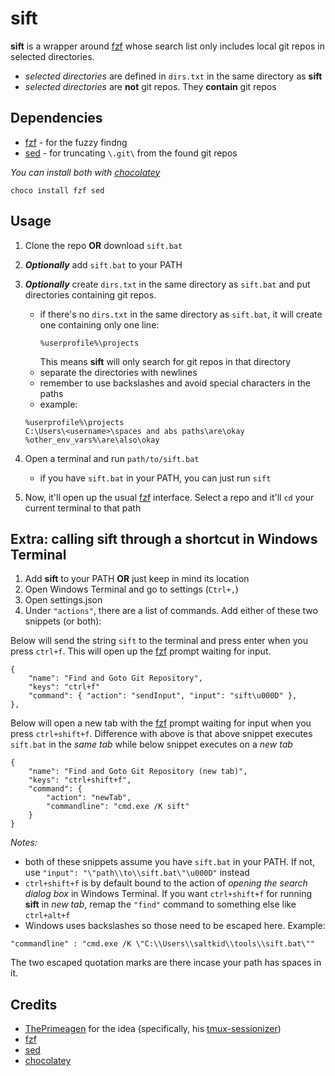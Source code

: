 # sift
**sift** is a wrapper around [fzf](https://github.com/junegunn/fzf) whose search list only includes local git repos in selected directories.
- *selected directories* are defined in `dirs.txt` in the same directory as **sift**
- *selected directories* are **not** git repos. They **contain** git repos

## Dependencies
- [fzf](https://github.com/junegunn/fzf) - for the fuzzy findng
- [sed](https://github.com/mbuilov/sed-windows) - for truncating `\.git\` from the found git repos

*You can install both with [chocolatey](https://chocolatey.org/)*
```
choco install fzf sed
```

## Usage
1. Clone the repo **OR** download `sift.bat`
2. ***Optionally*** add `sift.bat` to your PATH
3. ***Optionally*** create `dirs.txt` in the same directory as `sift.bat` and put directories containing git repos.
    - if there's no `dirs.txt` in the same directory as `sift.bat`, it will create one containing only one line:
      ```
      %userprofile%\projects
      ```
      This means **sift** will only search for git repos in that directory
    - separate the directories with newlines
    - remember to use backslashes and avoid special characters in the paths
    - example:
    ```
    %userprofile%\projects
    C:\Users\<username>\spaces and abs paths\are\okay
    %other_env_vars%\are\also\okay
    ```

4. Open a terminal and run `path/to/sift.bat`
    - if you have `sift.bat` in your PATH, you can just run `sift`
5. Now, it'll open up the usual [fzf](https://github.com/junegunn/fzf) interface. Select a repo and it'll `cd` your current terminal to that path

## Extra: calling sift through a shortcut in Windows Terminal
1. Add **sift** to your PATH **OR** just keep in mind its location
2. Open Windows Terminal and go to settings (`Ctrl+,`)
3. Open settings.json
4. Under `"actions"`, there are a list of commands. Add either of these two snippets (or both):

Below will send the string `sift` to the terminal and press enter when you press `ctrl+f`. This will open up the [fzf](https://github.com/junegunn/fzf) prompt waiting for input.
```
{
    "name": "Find and Goto Git Repository",
    "keys": "ctrl+f"
    "command": { "action": "sendInput", "input": "sift\u000D" },
},          
```
Below will open a new tab with the [fzf](https://github.com/junegunn/fzf) prompt waiting for input when you press `ctrl+shift+f`. Difference with above is that above snippet executes `sift.bat` in the *same tab* while below snippet executes on a *new tab*
```
{
    "name": "Find and Goto Git Repository (new tab)",
    "keys": "ctrl+shift+f",
    "command": {
        "action": "newTab",
        "commandline": "cmd.exe /K sift"
    }
}
```
*Notes:* 
- both of these snippets assume you have `sift.bat` in your PATH. If not, use `"input": "\"path\\to\\sift.bat\"\u000D"` instead
- `ctrl+shift+f` is by default bound to the action of *opening the search dialog box* in Windows Terminal. If you want `ctrl+shift+f` for running **sift** in *new tab*, remap the `"find"` command to something else like `ctrl+alt+f`
- Windows uses backslashes so those need to be escaped here. Example:
```
"commandline" : "cmd.exe /K \"C:\\Users\\saltkid\\tools\\sift.bat\""
```
The two escaped quotation marks are there incase your path has spaces in it.

## Credits
- [ThePrimeagen](https://github.com/ThePrimeagen) for the idea (specifically, his [tmux-sessionizer](https://github.com/ThePrimeagen/.dotfiles/blob/master/bin/.local/scripts/tmux-sessionizer))
- [fzf](https://github.com/junegunn/fzf)
- [sed](https://github.com/mbuilov/sed-windows)
- [chocolatey](https://chocolatey.org/)

